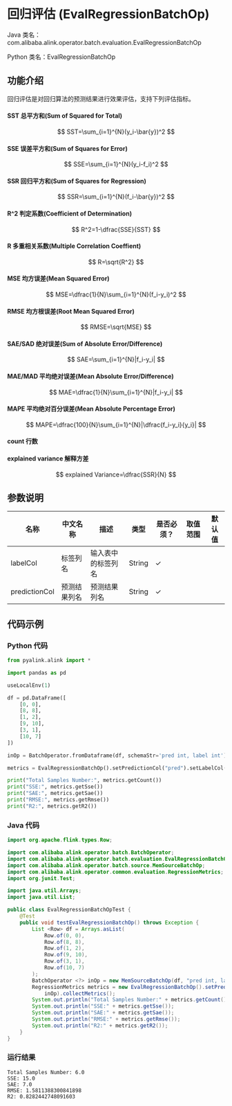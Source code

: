 # 回归评估 (EvalRegressionBatchOp)
Java 类名：com.alibaba.alink.operator.batch.evaluation.EvalRegressionBatchOp

Python 类名：EvalRegressionBatchOp


## 功能介绍
回归评估是对回归算法的预测结果进行效果评估，支持下列评估指标。

#### SST	 总平方和(Sum of Squared for Total)
$$ SST=\sum_{i=1}^{N}(y_i-\bar{y})^2 $$


#### SSE	 误差平方和(Sum of Squares for Error)
$$ SSE=\sum_{i=1}^{N}(y_i-f_i)^2 $$


#### SSR	 回归平方和(Sum of Squares for Regression)
$$ SSR=\sum_{i=1}^{N}(f_i-\bar{y})^2 $$


#### R^2	判定系数(Coefficient of Determination)
$$ R^2=1-\dfrac{SSE}{SST} $$


#### R	 多重相关系数(Multiple Correlation Coeffient)
$$ R=\sqrt{R^2} $$


#### MSE 均方误差(Mean Squared Error)
$$ MSE=\dfrac{1}{N}\sum_{i=1}^{N}(f_i-y_i)^2 $$


#### RMSE	均方根误差(Root Mean Squared Error)
$$ RMSE=\sqrt{MSE} $$


#### SAE/SAD 绝对误差(Sum of Absolute Error/Difference)
$$ SAE=\sum_{i=1}^{N}|f_i-y_i| $$


#### MAE/MAD 平均绝对误差(Mean Absolute Error/Difference)
$$ MAE=\dfrac{1}{N}\sum_{i=1}^{N}|f_i-y_i| $$


#### MAPE 	平均绝对百分误差(Mean Absolute Percentage Error)
$$ MAPE=\dfrac{100}{N}\sum_{i=1}^{N}|\dfrac{f_i-y_i}{y_i}| $$


#### count	行数

#### explained variance 解释方差
$$ explained Variance=\dfrac{SSR}{N} $$


## 参数说明
| 名称 | 中文名称 | 描述 | 类型 | 是否必须？ | 取值范围 | 默认值 |
| --- | --- | --- | --- | --- | --- | --- |
| labelCol | 标签列名 | 输入表中的标签列名 | String | ✓ |  |  |
| predictionCol | 预测结果列名 | 预测结果列名 | String | ✓ |  |  |



## 代码示例
### Python 代码
```python
from pyalink.alink import *

import pandas as pd

useLocalEnv(1)

df = pd.DataFrame([
    [0, 0],
    [8, 8],
    [1, 2],
    [9, 10],
    [3, 1],
    [10, 7]
])

inOp = BatchOperator.fromDataframe(df, schemaStr='pred int, label int')

metrics = EvalRegressionBatchOp().setPredictionCol("pred").setLabelCol("label").linkFrom(inOp).collectMetrics()

print("Total Samples Number:", metrics.getCount())
print("SSE:", metrics.getSse())
print("SAE:", metrics.getSae())
print("RMSE:", metrics.getRmse())
print("R2:", metrics.getR2())
```
### Java 代码
```java
import org.apache.flink.types.Row;

import com.alibaba.alink.operator.batch.BatchOperator;
import com.alibaba.alink.operator.batch.evaluation.EvalRegressionBatchOp;
import com.alibaba.alink.operator.batch.source.MemSourceBatchOp;
import com.alibaba.alink.operator.common.evaluation.RegressionMetrics;
import org.junit.Test;

import java.util.Arrays;
import java.util.List;

public class EvalRegressionBatchOpTest {
	@Test
	public void testEvalRegressionBatchOp() throws Exception {
		List <Row> df = Arrays.asList(
			Row.of(0, 0),
			Row.of(8, 8),
			Row.of(1, 2),
			Row.of(9, 10),
			Row.of(3, 1),
			Row.of(10, 7)
		);
		BatchOperator <?> inOp = new MemSourceBatchOp(df, "pred int, label int");
		RegressionMetrics metrics = new EvalRegressionBatchOp().setPredictionCol("pred").setLabelCol("label").linkFrom(
			inOp).collectMetrics();
		System.out.println("Total Samples Number:" + metrics.getCount());
		System.out.println("SSE:" + metrics.getSse());
		System.out.println("SAE:" + metrics.getSae());
		System.out.println("RMSE:" + metrics.getRmse());
		System.out.println("R2:" + metrics.getR2());
	}
}
```

### 运行结果
```
Total Samples Number: 6.0
SSE: 15.0
SAE: 7.0
RMSE: 1.5811388300841898
R2: 0.8282442748091603
```

